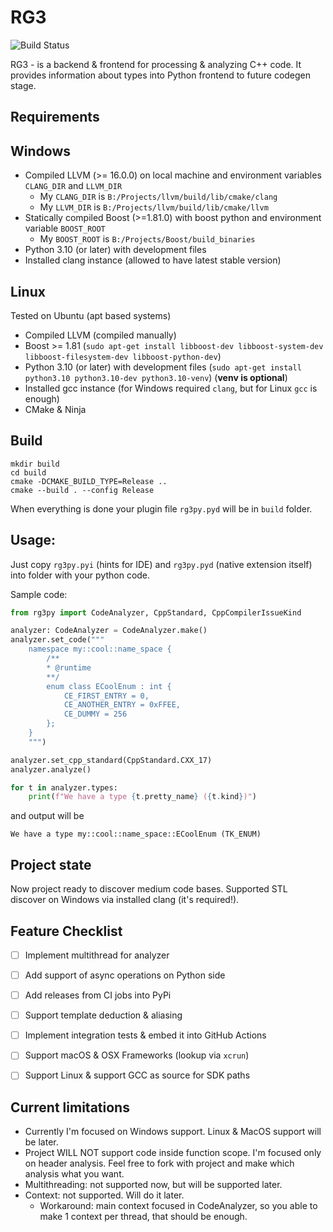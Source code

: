RG3
====

![Build Status](https://github.com/DronCode/RG3/actions/workflows/build.yml/badge.svg)

RG3 - is a backend & frontend for processing & analyzing C++ code. It provides information about types into Python frontend to future codegen stage.

Requirements
------------

Windows
-------

 * Compiled LLVM (>= 16.0.0) on local machine and environment variables `CLANG_DIR` and `LLVM_DIR`
   * My `CLANG_DIR` is `B:/Projects/llvm/build/lib/cmake/clang`
   * My `LLVM_DIR` is `B:/Projects/llvm/build/lib/cmake/llvm`
 * Statically compiled Boost (>=1.81.0) with boost python and environment variable `BOOST_ROOT`
   * My `BOOST_ROOT` is `B:/Projects/Boost/build_binaries`
 * Python 3.10 (or later) with development files
 * Installed clang instance (allowed to have latest stable version)

Linux
------

Tested on Ubuntu (apt based systems)

 * Compiled LLVM (compiled manually)
 * Boost >= 1.81 (`sudo apt-get install libboost-dev libboost-system-dev libboost-filesystem-dev libboost-python-dev`)
 * Python 3.10 (or later) with development files (`sudo apt-get install python3.10 python3.10-dev python3.10-venv`) (**venv is optional**)
 * Installed gcc instance (for Windows required `clang`, but for Linux `gcc` is enough)
 * CMake & Ninja

Build
-----

```shell
mkdir build
cd build
cmake -DCMAKE_BUILD_TYPE=Release ..
cmake --build . --config Release
```

When everything is done your plugin file `rg3py.pyd` will be in `build` folder.

Usage:
------

Just copy `rg3py.pyi` (hints for IDE) and `rg3py.pyd` (native extension itself) into folder with your python code.

Sample code:

```python
from rg3py import CodeAnalyzer, CppStandard, CppCompilerIssueKind

analyzer: CodeAnalyzer = CodeAnalyzer.make()
analyzer.set_code("""
    namespace my::cool::name_space {
        /**
        * @runtime
        **/
        enum class ECoolEnum : int {
            CE_FIRST_ENTRY = 0,
            CE_ANOTHER_ENTRY = 0xFFEE,
            CE_DUMMY = 256
        };
    }
    """)

analyzer.set_cpp_standard(CppStandard.CXX_17)
analyzer.analyze()

for t in analyzer.types:
    print(f"We have a type {t.pretty_name} ({t.kind})")
```

and output will be
```text
We have a type my::cool::name_space::ECoolEnum (TK_ENUM)
```

Project state
-------------

Now project ready to discover medium code bases. Supported STL discover on Windows via installed clang (it's required!).

Feature Checklist
-----------------

 - [ ] Implement multithread for analyzer
 - [ ] Add support of async operations on Python side
 - [ ] Add releases from CI jobs into PyPi
 - [ ] Support template deduction & aliasing
 - [ ] Implement integration tests & embed it into GitHub Actions
 - [ ] Support macOS & OSX Frameworks (lookup via `xcrun`)
 - [ ] Support Linux & support GCC as source for SDK paths


Current limitations
-------------------

 * Currently I'm focused on Windows support. Linux & MacOS support will be later.
 * Project WILL NOT support code inside function scope. I'm focused only on header analysis. Feel free to fork with project and make which analysis what you want.
 * Multithreading: not supported now, but will be supported later.
 * Context: not supported. Will do it later. 
   * Workaround: main context focused in CodeAnalyzer, so you able to make 1 context per thread, that should be enough. 
